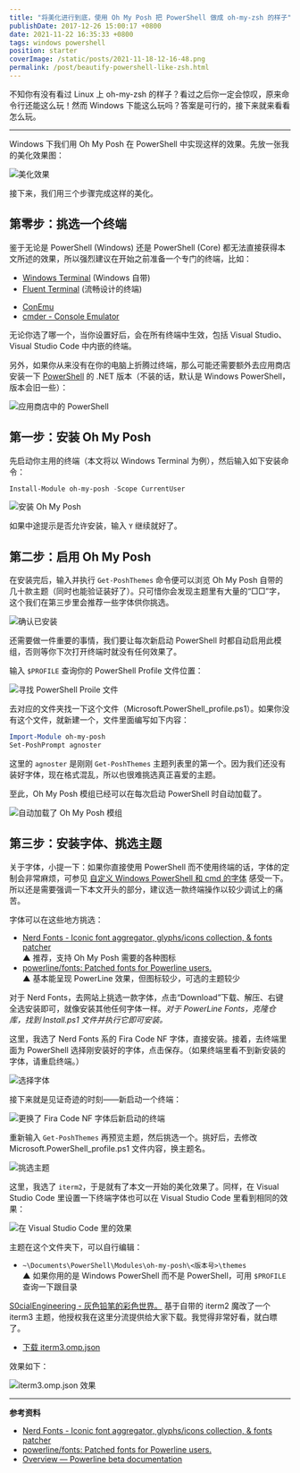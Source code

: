 ```yaml
---
title: "将美化进行到底，使用 Oh My Posh 把 PowerShell 做成 oh-my-zsh 的样子"
publishDate: 2017-12-26 15:00:17 +0800
date: 2021-11-22 16:35:33 +0800
tags: windows powershell
position: starter
coverImage: /static/posts/2021-11-18-12-16-48.png
permalink: /post/beautify-powershell-like-zsh.html
---
```


不知你有没有看过 Linux 上 oh-my-zsh 的样子？看过之后你一定会惊叹，原来命令行还能这么玩！然而 Windows 下能这么玩吗？答案是可行的，接下来就来看看怎么玩。

---

Windows 下我们用 Oh My Posh 在 PowerShell 中实现这样的效果。先放一张我的美化效果图：

![美化效果](/static/posts/2021-11-18-12-16-48.png)

接下来，我们用三个步骤完成这样的美化。

<p id="toc"></p>

## 第零步：挑选一个终端

鉴于无论是 PowerShell (Windows) 还是 PowerShell (Core) 都无法直接获得本文所述的效果，所以强烈建议在开始之前准备一个专门的终端，比如：

* [Windows Terminal](https://www.microsoft.com/store/productId/9N0DX20HK701) (Windows 自带)
* [Fluent Terminal](https://www.microsoft.com/store/productId/9P2KRLMFXF9T) (流畅设计的终端)
- [ConEmu](https://www.fosshub.com/ConEmu.html)
- [cmder - Console Emulator](http://cmder.net/)

无论你选了哪一个，当你设置好后，会在所有终端中生效，包括 Visual Studio、Visual Studio Code 中内嵌的终端。

另外，如果你从来没有在你的电脑上折腾过终端，那么可能还需要额外去应用商店安装一下 [PowerShell](https://www.microsoft.com/store/productId/9MZ1SNWT0N5D) 的 .NET 版本（不装的话，默认是 Windows PowerShell，版本会旧一些）：

![应用商店中的 PowerShell](/static/posts/2021-11-18-11-50-24.png)

## 第一步：安装 Oh My Posh

先启动你主用的终端（本文将以 Windows Terminal 为例），然后输入如下安装命令：

```powershell
Install-Module oh-my-posh -Scope CurrentUser
```

![安装 Oh My Posh](/static/posts/2021-11-18-11-59-00.png)

如果中途提示是否允许安装，输入 `Y` 继续就好了。

## 第二步：启用 Oh My Posh

在安装完后，输入并执行 `Get-PoshThemes` 命令便可以浏览 Oh My Posh 自带的几十款主题（同时也能验证装好了）。只可惜你会发现主题里有大量的“□□”字，这个我们在第三步里会推荐一些字体供你挑选。

![确认已安装](/static/posts/2021-11-18-12-02-03.png)

还需要做一件重要的事情，我们要让每次新启动 PowerShell 时都自动启用此模组，否则等你下次打开终端时就没有任何效果了。

输入 `$PROFILE` 查询你的 PowerShell Profile 文件位置：

![寻找 PowerShell Proile 文件](/static/posts/2021-11-18-12-07-37.png)

去对应的文件夹找一下这个文件（Microsoft.PowerShell_profile.ps1）。如果你没有这个文件，就新建一个，文件里面编写如下内容：

```powershell
Import-Module oh-my-posh
Set-PoshPrompt agnoster
```

这里的 `agnoster` 是刚刚 `Get-PoshThemes` 主题列表里的第一个。因为我们还没有装好字体，现在格式混乱，所以也很难挑选真正喜爱的主题。

至此，Oh My Posh 模组已经可以在每次启动 PowerShell 时自动加载了。

![自动加载了 Oh My Posh 模组](/static/posts/2021-11-18-12-12-27.png)

## 第三步：安装字体、挑选主题

关于字体，小提一下：如果你直接使用 PowerShell 而不使用终端的话，字体的定制会非常麻烦，可参见 [自定义 Windows PowerShell 和 cmd 的字体](/post/customize-fonts-of-command-window) 感受一下。所以还是需要强调一下本文开头的部分，建议选一款终端操作以较少调试上的痛苦。

字体可以在这些地方挑选：

* [Nerd Fonts - Iconic font aggregator, glyphs/icons collection, & fonts patcher](https://www.nerdfonts.com/font-downloads)  
    ▲ 推荐，支持 Oh My Posh 需要的各种图标
* [powerline/fonts: Patched fonts for Powerline users.](https://github.com/powerline/fonts)  
    ▲ 基本能呈现 PowerLine 效果，但图标较少，可选的主题较少

对于 Nerd Fonts，去网站上挑选一款字体，点击“Download”下载、解压、右键全选安装即可，就像安装其他任何字体一样。*对于 PowerLine Fonts，克隆仓库，找到 Install.ps1 文件并执行它即可安装。*

这里，我选了 Nerd Fonts 系的 Fira Code NF 字体，直接安装。接着，去终端里面为 PowerShell 选择刚安装好的字体，点击保存。（如果终端里看不到新安装的字体，请重启终端。）

![选择字体](/static/posts/2021-11-18-12-31-01.png)

接下来就是见证奇迹的时刻——新启动一个终端：

![更换了 Fira Code NF 字体后新启动的终端](/static/posts/2021-11-18-12-55-51.png)

重新输入 `Get-PoshThemes` 再预览主题，然后挑选一个。挑好后，去修改 Microsoft.PowerShell_profile.ps1 文件内容，换主题名。

![挑选主题](/static/posts/2021-11-18-12-56-52.png)

这里，我选了 `iterm2`，于是就有了本文一开始的美化效果了。同样，在 Visual Studio Code 里设置一下终端字体也可以在 Visual Studio Code 里看到相同的效果：

![在 Visual Studio Code 里的效果](/static/posts/2021-11-18-13-03-12.png)

主题在这个文件夹下，可以自行编辑：

* `~\Documents\PowerShell\Modules\oh-my-posh\<版本号>\themes`  
    ▲ 如果你用的是 Windows PowerShell 而不是 PowerShell，可用 `$PROFILE` 查询一下跟目录

[S0cialEngineering - 灰色铅笔的彩色世界。](https://github.com/S0cialEngineering) 基于自带的 iterm2 魔改了一个 iterm3 主题，他授权我在这里分流提供给大家下载。我觉得非常好看，就白瞟了。

* [下载 iterm3.omp.json](/static/attachments/oh-my-posh/themes/iterm3.omp.json)

效果如下：

![iterm3.omp.json 效果](/static/posts/2021-11-19-15-37-29.png)

---

**参考资料**

- [Nerd Fonts - Iconic font aggregator, glyphs/icons collection, & fonts patcher](https://www.nerdfonts.com/)
- [powerline/fonts: Patched fonts for Powerline users.](https://github.com/powerline/fonts)
- [Overview — Powerline beta documentation](https://powerline.readthedocs.io/en/master/overview.html)

